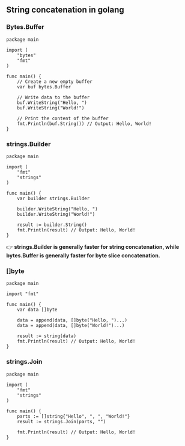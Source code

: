 ## String concatenation in golang

### Bytes.Buffer

```golang
package main

import (
	"bytes"
	"fmt"
)

func main() {
	// Create a new empty buffer
	var buf bytes.Buffer

	// Write data to the buffer
	buf.WriteString("Hello, ")
	buf.WriteString("World!")

	// Print the content of the buffer
	fmt.Println(buf.String()) // Output: Hello, World!
}
```

### strings.Builder

```golang
package main

import (
	"fmt"
	"strings"
)

func main() {
	var builder strings.Builder

	builder.WriteString("Hello, ")
	builder.WriteString("World!")

	result := builder.String()
	fmt.Println(result) // Output: Hello, World!
}
```
👉 **strings.Builder is generally faster for string concatenation, while bytes.Buffer is generally faster for byte slice concatenation.**

### []byte

```golang
package main

import "fmt"

func main() {
	var data []byte

	data = append(data, []byte("Hello, ")...)
	data = append(data, []byte("World!")...)

	result := string(data)
	fmt.Println(result) // Output: Hello, World!
}
```
### strings.Join

```golang
package main

import (
	"fmt"
	"strings"
)

func main() {
	parts := []string{"Hello", ", ", "World!"}
	result := strings.Join(parts, "")

	fmt.Println(result) // Output: Hello, World!
}
```
